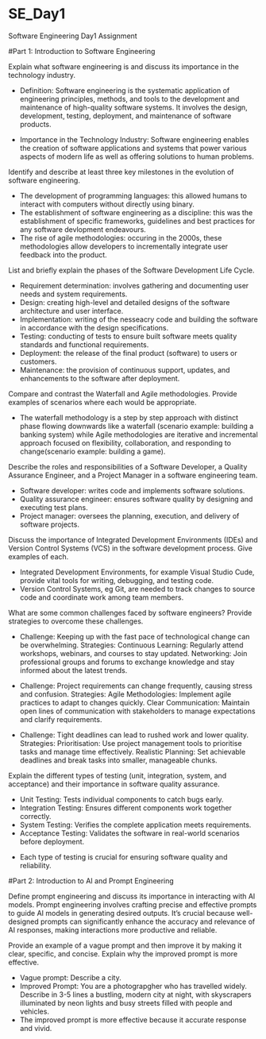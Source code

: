 # SE_Day1
Software Engineering Day1 Assignment

#Part 1: Introduction to Software Engineering

Explain what software engineering is and discuss its importance in the technology industry.
  - Definition: Software engineering is the systematic application of engineering principles, methods, and tools to the development and maintenance of high-quality software systems. It involves the design, development, testing, deployment, and maintenance of software products.

  - Importance in the Technology Industry: Software engineering enables the creation of software applications and systems that power various aspects of modern life as well as offering solutions to human problems.


Identify and describe at least three key milestones in the evolution of software engineering.
  - The development of programming languages: this allowed humans to interact with computers without directly using binary.
  - The establishment of software engineering as a discipline: this was the establishment of specific frameworks, guidelines and best practices for any software devlopment endeavours.
  - The rise of agile methodologies: occuring in the 2000s, these methodologies allow developers to incrementally integrate user feedback into the product.

List and briefly explain the phases of the Software Development Life Cycle.
  - Requirement determination: involves gathering and documenting user needs and system requirements.
  - Design: creating high-level and detailed designs of the software architecture and user interface.
  - Implementation: writing of the nesseacry code and building the software in accordance with the design specifications.
  - Testing: conducting of tests to ensure built software meets quality standards and functional requirements.
  - Deployment: the release of the final product (software) to users or customers.
  - Maintenance: the provision of continuous support, updates, and enhancements to the software after deployment.

Compare and contrast the Waterfall and Agile methodologies. Provide examples of scenarios where each would be appropriate.
  -  The waterfall methodology is a step by step approach with distinct phase flowing downwards like a waterfall (scenario example: building a banking system) while Agile methodologies are iterative and incremental approach focused on flexibility, collaboration, and responding to change(scenario example: building a game).

Describe the roles and responsibilities of a Software Developer, a Quality Assurance Engineer, and a Project Manager in a software engineering team.
  - Software developer: writes code and implements software solutions.
  - Quality assurance engineer: ensures software quality by designing and executing test plans.
  - Project manager: oversees the planning, execution, and delivery of software projects.

Discuss the importance of Integrated Development Environments (IDEs) and Version Control Systems (VCS) in the software development process. Give examples of each.
  - Integrated Development Environments, for example Visual Studio Cude, provide vital tools for writing, debugging, and testing code.
  - Version Control Systems, eg Git, are needed to track changes to source code and coordinate work among team members.


What are some common challenges faced by software engineers? Provide strategies to overcome these challenges.
- Challenge: Keeping up with the fast pace of technological change can be overwhelming.
Strategies:
Continuous Learning: Regularly attend workshops, webinars, and courses to stay updated.
Networking: Join professional groups and forums to exchange knowledge and stay informed about the latest trends.

- Challenge: Project requirements can change frequently, causing stress and confusion.
Strategies:
Agile Methodologies: Implement agile practices to adapt to changes quickly.
Clear Communication: Maintain open lines of communication with stakeholders to manage expectations and clarify requirements.

- Challenge: Tight deadlines can lead to rushed work and lower quality.
Strategies:
Prioritisation: Use project management tools to prioritise tasks and manage time effectively.
Realistic Planning: Set achievable deadlines and break tasks into smaller, manageable chunks.


Explain the different types of testing (unit, integration, system, and acceptance) and their importance in software quality assurance.
- Unit Testing: Tests individual components to catch bugs early.
- Integration Testing: Ensures different components work together correctly.
- System Testing: Verifies the complete application meets requirements.
- Acceptance Testing: Validates the software in real-world scenarios before deployment.
* Each type of testing is crucial for ensuring software quality and reliability.



#Part 2: Introduction to AI and Prompt Engineering


Define prompt engineering and discuss its importance in interacting with AI models.
Prompt engineering involves crafting precise and effective prompts to guide AI models in generating desired outputs. It’s crucial because well-designed prompts can significantly enhance the accuracy and relevance of AI responses, making interactions more productive and reliable.

Provide an example of a vague prompt and then improve it by making it clear, specific, and concise. Explain why the improved prompt is more effective.
- Vague prompt: Describe a city.
- Improved Prompt: You are a photograpgher who has travelled widely. Describe in 3-5 lines a bustling, modern city at night, with skyscrapers illuminated by neon lights and busy streets filled with people and vehicles.
- The improved prompt is more effective because it accurate response and vivid.



